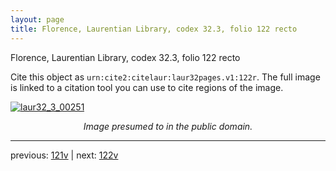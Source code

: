 ```yaml
---
layout: page
title: Florence, Laurentian Library, codex 32.3, folio 122 recto
---
```


Florence, Laurentian Library, codex 32.3, folio 122 recto

Cite this object as `urn:cite2:citelaur:laur32pages.v1:122r`.  The full image is linked to a citation tool you can use to cite regions of the image.

[![laur32_3_00251](http://www.homermultitext.org/iipsrv?IIIF=/project/homer/pyramidal/deepzoom/citelaur/laur32imgs/v1/laur32_3_00251.tif/full/800,/0/default.jpg)](http://www.homermultitext.org/ict2/?urn=urn:cite2:citelaur:laur32imgs.v1:laur32_3_00251) 

<p style="text-align: center; font-style: italic;">Image presumed to in the public domain.</p>

---

previous: [121v](../121v/) | next: [122v](../122v/)
